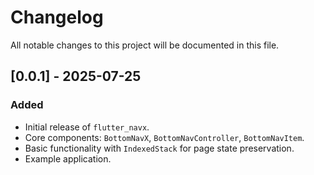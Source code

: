 
# Changelog

All notable changes to this project will be documented in this file.

## [0.0.1] - 2025-07-25

### Added

- Initial release of `flutter_navx`.
- Core components: `BottomNavX`, `BottomNavController`, `BottomNavItem`.
- Basic functionality with `IndexedStack` for page state preservation.
- Example application.
